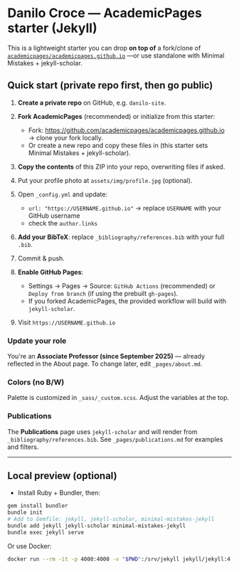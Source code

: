 
# Danilo Croce — AcademicPages starter (Jekyll)

This is a lightweight starter you can drop **on top of** a fork/clone of
[`academicpages/academicpages.github.io`](https://github.com/academicpages/academicpages.github.io)
—or use standalone with Minimal Mistakes + jekyll-scholar.

## Quick start (private repo first, then go public)

1) **Create a private repo** on GitHub, e.g. `danilo-site`.

2) **Fork AcademicPages** (recommended) or initialize from this starter:
   - Fork: https://github.com/academicpages/academicpages.github.io → clone your fork locally.
   - Or create a new repo and copy these files in (this starter sets Minimal Mistakes + jekyll-scholar).

3) **Copy the contents** of this ZIP into your repo, overwriting files if asked.

4) Put your profile photo at `assets/img/profile.jpg` (optional).

5) Open `_config.yml` and update:
   - `url: "https://USERNAME.github.io"` → replace `USERNAME` with your GitHub username
   - check the `author.links`

6) **Add your BibTeX**: replace `_bibliography/references.bib` with your full `.bib`.

7) Commit & push.

8) **Enable GitHub Pages**:
   - Settings → Pages → Source: `GitHub Actions` (recommended) or `Deploy from branch` (if using the prebuilt `gh-pages`).
   - If you forked AcademicPages, the provided workflow will build with `jekyll-scholar`.

9) Visit `https://USERNAME.github.io`

### Update your role
You're an **Associate Professor (since September 2025)** — already reflected in the About page.
To change later, edit `_pages/about.md`.

### Colors (no B/W)
Palette is customized in `_sass/_custom.scss`. Adjust the variables at the top.

### Publications
The **Publications** page uses `jekyll-scholar` and will render from `_bibliography/references.bib`.
See `_pages/publications.md` for examples and filters.

---

## Local preview (optional)

- Install Ruby + Bundler, then:

```bash
gem install bundler
bundle init
# Add to Gemfile: jekyll, jekyll-scholar, minimal-mistakes-jekyll
bundle add jekyll jekyll-scholar minimal-mistakes-jekyll
bundle exec jekyll serve
```

Or use Docker:
```bash
docker run --rm -it -p 4000:4000 -v "$PWD":/srv/jekyll jekyll/jekyll:4   bash -lc "bundle add jekyll jekyll-scholar minimal-mistakes-jekyll && jekyll serve --watch --host 0.0.0.0"
```
